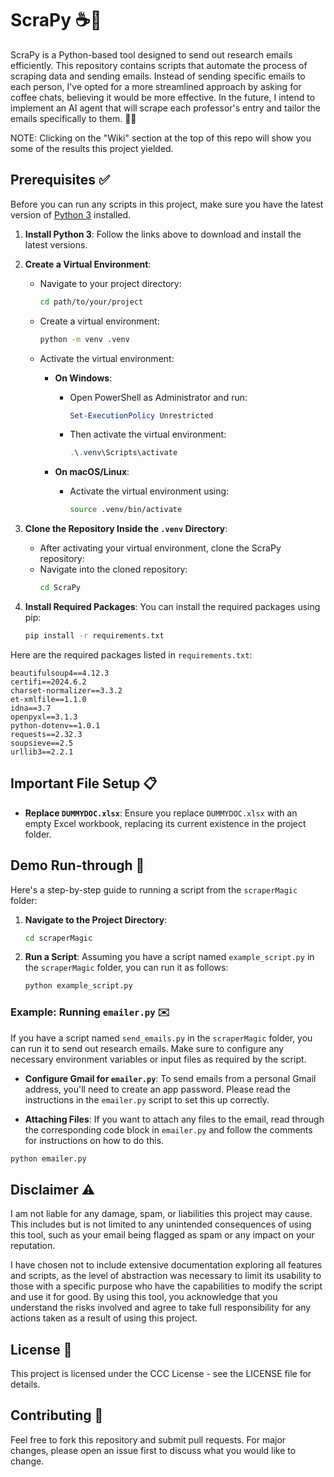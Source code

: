 # ScraPy ☕📧

ScraPy is a Python-based tool designed to send out research emails efficiently. This repository contains scripts that automate the process of scraping data and sending emails. Instead of sending specific emails to each person, I've opted for a more streamlined approach by asking for coffee chats, believing it would be more effective. In the future, I intend to implement an AI agent that will scrape each professor's entry and tailor the emails specifically to them. 🤖✨

NOTE: Clicking on the "Wiki" section at the top of this repo will show you some of the results this project yielded.

## Prerequisites ✅

Before you can run any scripts in this project, make sure you have the latest version of [Python 3](https://www.python.org/downloads/) installed.

1. **Install Python 3**: Follow the links above to download and install the latest versions.
  
2. **Create a Virtual Environment**:
   - Navigate to your project directory:
     ```bash
     cd path/to/your/project
     ```
   - Create a virtual environment:
     ```bash
     python -m venv .venv
     ```
   - Activate the virtual environment:
     - **On Windows**: 
       - Open PowerShell as Administrator and run:
         ```powershell
         Set-ExecutionPolicy Unrestricted
         ```
       - Then activate the virtual environment:
         ```powershell
         .\.venv\Scripts\activate
         ```

     - **On macOS/Linux**:
       - Activate the virtual environment using:
         ```bash
         source .venv/bin/activate
         ```

3. **Clone the Repository Inside the `.venv` Directory**:
   - After activating your virtual environment, clone the ScraPy repository:
   - Navigate into the cloned repository:
     ```bash
     cd ScraPy
     ```

4. **Install Required Packages**: You can install the required packages using pip:
   ```bash
   pip install -r requirements.txt
   ```

Here are the required packages listed in `requirements.txt`:

```
beautifulsoup4==4.12.3
certifi==2024.6.2
charset-normalizer==3.3.2
et-xmlfile==1.1.0
idna==3.7
openpyxl==3.1.3
python-dotenv==1.0.1
requests==2.32.3
soupsieve==2.5
urllib3==2.2.1
```

## Important File Setup 📋

- **Replace `DUMMYDOC.xlsx`**: Ensure you replace `DUMMYDOC.xlsx` with an empty Excel workbook, replacing its current existence in the project folder.

## Demo Run-through 🚀

Here's a step-by-step guide to running a script from the `scraperMagic` folder:

1. **Navigate to the Project Directory**:
   ```bash
   cd scraperMagic
   ```

2. **Run a Script**: Assuming you have a script named `example_script.py` in the `scraperMagic` folder, you can run it as follows:
   ```bash
   python example_script.py
   ```

### Example: Running `emailer.py` ✉️

If you have a script named `send_emails.py` in the `scraperMagic` folder, you can run it to send out research emails. Make sure to configure any necessary environment variables or input files as required by the script.

- **Configure Gmail for `emailer.py`**:
  To send emails from a personal Gmail address, you'll need to create an app password. Please read the instructions in the `emailer.py` script to set this up correctly.

- **Attaching Files**:
  If you want to attach any files to the email, read through the corresponding code block in `emailer.py` and follow the comments for instructions on how to do this.

```bash
python emailer.py
```

## Disclaimer ⚠️

I am not liable for any damage, spam, or liabilities this project may cause. This includes but is not limited to any unintended consequences of using this tool, such as your email being flagged as spam or any impact on your reputation. 

I have chosen not to include extensive documentation exploring all features and scripts, as the level of abstraction was necessary to limit its usability to those with a specific purpose who have the capabilities to modify the script and use it for good. By using this tool, you acknowledge that you understand the risks involved and agree to take full responsibility for any actions taken as a result of using this project.

## License 📄

This project is licensed under the CCC License - see the LICENSE file for details.

## Contributing 🤝

Feel free to fork this repository and submit pull requests. For major changes, please open an issue first to discuss what you would like to change.
